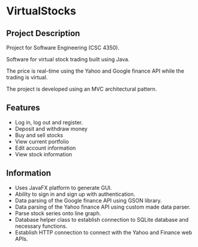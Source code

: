 # VirtualStocks

## Project Description
Project for Software Engineering (CSC 4350).

Software for virtual stock trading built using Java. 

The price is real-time using the Yahoo and Google finance API while the trading is virtual.

The project is developed using an MVC architectural pattern.

## Features
- Log in, log out and register.
- Deposit and withdraw money
- Buy and sell stocks
- View current portfolio
- Edit account information
- View stock information

## Information
- Uses JavaFX platform to generate GUI.
- Ability to sign in and sign up with authentication.
- Data parsing of the Google finance API using GSON library.
- Data parsing of the Yahoo finance API using custom made data parser.
- Parse stock series onto line graph.
- Database helper class to establish connection to SQLite database and necessary functions.
- Establish HTTP connection to connect with the Yahoo and Finance web APIs.
